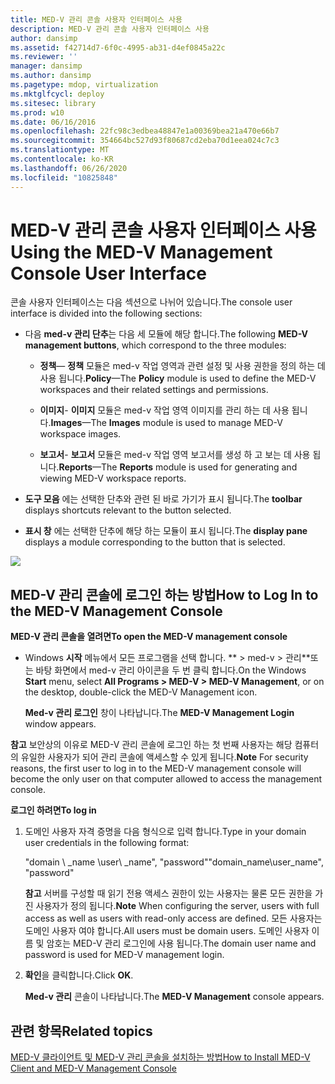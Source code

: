 ```yaml
---
title: MED-V 관리 콘솔 사용자 인터페이스 사용
description: MED-V 관리 콘솔 사용자 인터페이스 사용
author: dansimp
ms.assetid: f42714d7-6f0c-4995-ab31-d4ef0845a22c
ms.reviewer: ''
manager: dansimp
ms.author: dansimp
ms.pagetype: mdop, virtualization
ms.mktglfcycl: deploy
ms.sitesec: library
ms.prod: w10
ms.date: 06/16/2016
ms.openlocfilehash: 22fc98c3edbea48847e1a00369bea21a470e66b7
ms.sourcegitcommit: 354664bc527d93f80687cd2eba70d1eea024c7c3
ms.translationtype: MT
ms.contentlocale: ko-KR
ms.lasthandoff: 06/26/2020
ms.locfileid: "10825848"
---
```

# <span data-ttu-id="5b84b-103">MED-V 관리 콘솔 사용자 인터페이스 사용</span><span class="sxs-lookup"><span data-stu-id="5b84b-103">Using the MED-V Management Console User Interface</span></span>


<span data-ttu-id="5b84b-104">콘솔 사용자 인터페이스는 다음 섹션으로 나뉘어 있습니다.</span><span class="sxs-lookup"><span data-stu-id="5b84b-104">The console user interface is divided into the following sections:</span></span>

-   <span data-ttu-id="5b84b-105">다음 **med-v 관리 단추**는 다음 세 모듈에 해당 합니다.</span><span class="sxs-lookup"><span data-stu-id="5b84b-105">The following **MED-V management buttons**, which correspond to the three modules:</span></span>

    -   <span data-ttu-id="5b84b-106">**정책**— **정책** 모듈은 med-v 작업 영역과 관련 설정 및 사용 권한을 정의 하는 데 사용 됩니다.</span><span class="sxs-lookup"><span data-stu-id="5b84b-106">**Policy**—The **Policy** module is used to define the MED-V workspaces and their related settings and permissions.</span></span>

    -   <span data-ttu-id="5b84b-107">**이미지**- **이미지** 모듈은 med-v 작업 영역 이미지를 관리 하는 데 사용 됩니다.</span><span class="sxs-lookup"><span data-stu-id="5b84b-107">**Images**—The **Images** module is used to manage MED-V workspace images.</span></span>

    -   <span data-ttu-id="5b84b-108">**보고서**- **보고서** 모듈은 med-v 작업 영역 보고서를 생성 하 고 보는 데 사용 됩니다.</span><span class="sxs-lookup"><span data-stu-id="5b84b-108">**Reports**—The **Reports** module is used for generating and viewing MED-V workspace reports.</span></span>

-   <span data-ttu-id="5b84b-109">**도구 모음** 에는 선택한 단추와 관련 된 바로 가기가 표시 됩니다.</span><span class="sxs-lookup"><span data-stu-id="5b84b-109">The **toolbar** displays shortcuts relevant to the button selected.</span></span>

-   <span data-ttu-id="5b84b-110">**표시 창** 에는 선택한 단추에 해당 하는 모듈이 표시 됩니다.</span><span class="sxs-lookup"><span data-stu-id="5b84b-110">The **display pane** displays a module corresponding to the button that is selected.</span></span>

![](images/medv-ui-console-general.gif)

## <span data-ttu-id="5b84b-111">MED-V 관리 콘솔에 로그인 하는 방법</span><span class="sxs-lookup"><span data-stu-id="5b84b-111">How to Log In to the MED-V Management Console</span></span>


**<span data-ttu-id="5b84b-112">MED-V 관리 콘솔을 열려면</span><span class="sxs-lookup"><span data-stu-id="5b84b-112">To open the MED-V management console</span></span>**

-   <span data-ttu-id="5b84b-113">Windows **시작** 메뉴에서 모든 프로그램을 선택 합니다. \*\* &gt; med-v &gt; 관리\*\*또는 바탕 화면에서 med-v 관리 아이콘을 두 번 클릭 합니다.</span><span class="sxs-lookup"><span data-stu-id="5b84b-113">On the Windows **Start** menu, select **All Programs &gt; MED-V &gt; MED-V Management**, or on the desktop, double-click the MED-V Management icon.</span></span>

    <span data-ttu-id="5b84b-114">**Med-v 관리 로그인** 창이 나타납니다.</span><span class="sxs-lookup"><span data-stu-id="5b84b-114">The **MED-V Management Login** window appears.</span></span>

<span data-ttu-id="5b84b-115">**참고**  보안상의 이유로 MED-V 관리 콘솔에 로그인 하는 첫 번째 사용자는 해당 컴퓨터의 유일한 사용자가 되어 관리 콘솔에 액세스할 수 있게 됩니다.</span><span class="sxs-lookup"><span data-stu-id="5b84b-115">**Note** For security reasons, the first user to log in to the MED-V management console will become the only user on that computer allowed to access the management console.</span></span>

 

**<span data-ttu-id="5b84b-116">로그인 하려면</span><span class="sxs-lookup"><span data-stu-id="5b84b-116">To log in</span></span>**

1.  <span data-ttu-id="5b84b-117">도메인 사용자 자격 증명을 다음 형식으로 입력 합니다.</span><span class="sxs-lookup"><span data-stu-id="5b84b-117">Type in your domain user credentials in the following format:</span></span>

    <span data-ttu-id="5b84b-118">"domain \ _name \\user\ _name", "password"</span><span class="sxs-lookup"><span data-stu-id="5b84b-118">"domain\_name\\user\_name", "password"</span></span>

    <span data-ttu-id="5b84b-119">**참고**  서버를 구성할 때 읽기 전용 액세스 권한이 있는 사용자는 물론 모든 권한을 가진 사용자가 정의 됩니다.</span><span class="sxs-lookup"><span data-stu-id="5b84b-119">**Note** When configuring the server, users with full access as well as users with read-only access are defined.</span></span> <span data-ttu-id="5b84b-120">모든 사용자는 도메인 사용자 여야 합니다.</span><span class="sxs-lookup"><span data-stu-id="5b84b-120">All users must be domain users.</span></span> <span data-ttu-id="5b84b-121">도메인 사용자 이름 및 암호는 MED-V 관리 로그인에 사용 됩니다.</span><span class="sxs-lookup"><span data-stu-id="5b84b-121">The domain user name and password is used for MED-V management login.</span></span>

     

2.  <span data-ttu-id="5b84b-122">**확인**을 클릭합니다.</span><span class="sxs-lookup"><span data-stu-id="5b84b-122">Click **OK**.</span></span>

    <span data-ttu-id="5b84b-123">**Med-v 관리** 콘솔이 나타납니다.</span><span class="sxs-lookup"><span data-stu-id="5b84b-123">The **MED-V Management** console appears.</span></span>

## <span data-ttu-id="5b84b-124">관련 항목</span><span class="sxs-lookup"><span data-stu-id="5b84b-124">Related topics</span></span>


[<span data-ttu-id="5b84b-125">MED-V 클라이언트 및 MED-V 관리 콘솔을 설치하는 방법</span><span class="sxs-lookup"><span data-stu-id="5b84b-125">How to Install MED-V Client and MED-V Management Console</span></span>](how-to-install-med-v-client-and-med-v-management-console.md)

 

 





